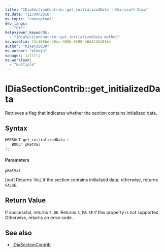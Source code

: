 ```yaml
---
title: "IDiaSectionContrib::get_initializedData | Microsoft Docs"
ms.date: "11/04/2016"
ms.topic: "conceptual"
dev_langs:
  - "C++"
helpviewer_keywords:
  - "IDiaSectionContrib::get_initializedData method"
ms.assetid: f5c108be-a0cc-408b-9590-b8d44361810c
author: "mikejo5000"
ms.author: "mikejo"
manager: jillfra
ms.workload:
  - "multiple"
---
```

# IDiaSectionContrib::get_initializedData
Retrieves a flag that indicates whether the section contains initialized data.

## Syntax

```C++
HRESULT get_initializedData ( 
   BOOL* pRetVal
);
```

#### Parameters
 `pRetVal`

[out] Returns `TRUE` if the section contains initialized data; otherwise, returns `FALSE`.

## Return Value
 If successful, returns `S_OK`. Returns `S_FALSE` if this property is not supported. Otherwise, returns an error code.

## See also
- [IDiaSectionContrib](../../debugger/debug-interface-access/idiasectioncontrib.md)
